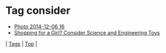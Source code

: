 <!--
title: Tag consider
date: 2020-06-28T15:26:58.362Z
tags:
-->
# Tag consider

 * [Photo 2014-12-06 16](104496692334.md)
 * [Shopping for a Girl? Consider Science and Engineering Toys](68574044501.md)

| [Tags](tags.md) | [Top](index.md) |

